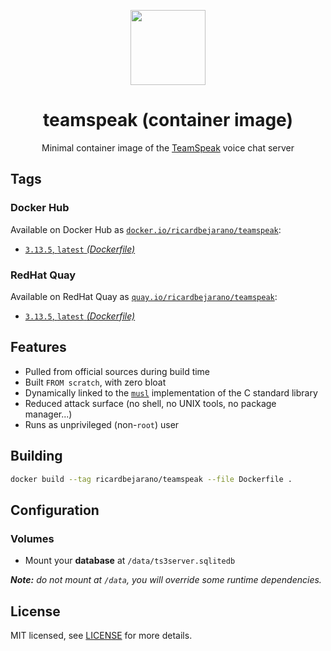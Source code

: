 <p align="center"><img src="https://emojipedia-us.s3.dualstack.us-west-1.amazonaws.com/thumbs/320/apple/155/speech-balloon_1f4ac.png" width="120px"></p>
<h1 align="center">teamspeak (container image)</h1>
<p align="center">Minimal container image of the <a href="https://teamspeak.com/en/">TeamSpeak</a> voice chat server</p>


## Tags

### Docker Hub

Available on Docker Hub as [`docker.io/ricardbejarano/teamspeak`](https://hub.docker.com/r/ricardbejarano/teamspeak):

- [`3.13.5`, `latest` *(Dockerfile)*](Dockerfile)

### RedHat Quay

Available on RedHat Quay as [`quay.io/ricardbejarano/teamspeak`](https://quay.io/repository/ricardbejarano/teamspeak):

- [`3.13.5`, `latest` *(Dockerfile)*](Dockerfile)


## Features

* Pulled from official sources during build time
* Built `FROM scratch`, with zero bloat
* Dynamically linked to the [`musl`](https://musl.libc.org/) implementation of the C standard library
* Reduced attack surface (no shell, no UNIX tools, no package manager...)
* Runs as unprivileged (non-`root`) user


## Building

```bash
docker build --tag ricardbejarano/teamspeak --file Dockerfile .
```


## Configuration

### Volumes

- Mount your **database** at `/data/ts3server.sqlitedb`

***Note:** do not mount at `/data`, you will override some runtime dependencies.*


## License

MIT licensed, see [LICENSE](LICENSE) for more details.

